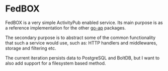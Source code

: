 # FedBOX

FedBOX is a very simple ActivityPub enabled service. Its main purpose is as a reference implementation for the other [go-ap](https://github.com/go-ap) packages.

The secondary purpose is to abstract some of the common functionality that such a service would use, such as: HTTP handlers and middlewares, storage and filtering etc.

The current iteration persists data to PostgreSQL and BoltDB, but I want to also add support for a filesystem based method.
